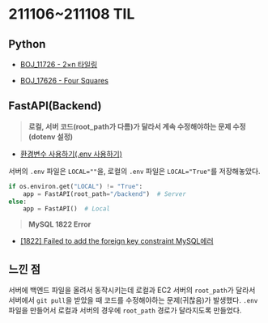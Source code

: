 # 211106~211108 TIL

## Python

- [BOJ_11726 - 2×n 타일링](https://github.com/Meantint/Baekjoon/blob/master/Silver%20III/BOJ_11726/BOJ_11726.py)

- [BOJ_17626 - Four Squares](https://github.com/Meantint/Baekjoon/blob/master/Silver%20V/BOJ_17626/BOJ_17626.py)

## FastAPI(Backend)

> **로컬, 서버 코드(root_path가 다름)가 달라서 계속 수정해야하는 문제 수정 (dotenv 설정)**
>

- [환경변수 사용하기(.env 사용하기)](https://one-step-a-day.tistory.com/152)

서버의 `.env` 파일은 `LOCAL=""`을, 로컬의 `.env` 파일은 `LOCAL="True"`를 저장해놓았다.

```python
if os.environ.get("LOCAL") != "True":
    app = FastAPI(root_path="/backend")  # Server
else:
    app = FastAPI()  # Local
```

> **MySQL 1822 Error**
>

- [[1822] Failed to add the foreign key constraint MySQL에러](https://yusang.tistory.com/104)

## 느낀 점

서버에 백엔드 파일을 올려서 동작시키는데 로컬과 EC2 서버의 `root_path`가 달라서 서버에서 `git pull`을 받았을 때 코드를 수정해야하는 문제(귀찮음)가 발생했다. `.env` 파일을 만들어서 로컬과 서버의 경우에 `root_path` 경로가 달라지도록 만들었다.
